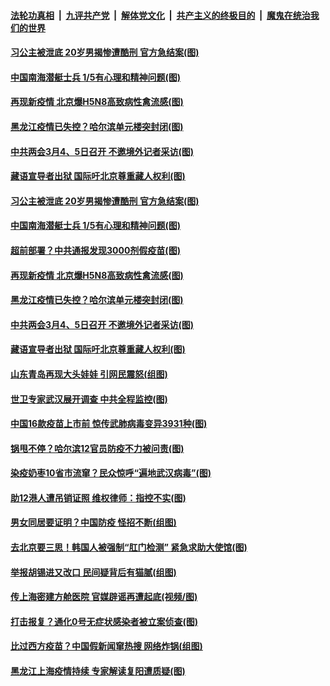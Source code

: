 

####  [法轮功真相](../../../../basic/blob/master/README.md?t=02021101) &nbsp;|&nbsp; [九评共产党](../../../../9ping.md/blob/master/README.md?t=02021101) &nbsp;|&nbsp; [解体党文化](../../../../jtdwh.md/blob/master/README.md?t=02021101)  &nbsp;|&nbsp; [共产主义的终极目的](../../../../gczydzjmd.md/blob/master/README.md?t=02021101) &nbsp;|&nbsp; [魔鬼在统治我们的世界](../../../../mgztzwmdsj.md/blob/master/README.md?t=02021101) 

#### [习公主被泄底 20岁男揭惨遭酷刑 官方急结案(图)](../pages/p1/961104.md?t=02021101) 

#### [中国南海潜艇士兵 1/5有心理和精神问题(图)](../pages/p1/961114.md?t=02021101) 

#### [再现新疫情 北京爆H5N8高致病性禽流感(图)](../pages/p1/961082.md?t=02021101) 

#### [黑龙江疫情已失控？哈尔滨单元楼突封闭(图)](../pages/p1/961049.md?t=02021101) 

#### [中共两会3月4、5日召开 不邀境外记者采访(图)](../pages/p1/961060.md?t=02021101) 

#### [藏语宣导者出狱 国际吁北京尊重藏人权利(图)](../pages/p1/961017.md?t=02021101) 

#### [习公主被泄底 20岁男揭惨遭酷刑 官方急结案(图)](../pages/p1/961104.md?t=02021101) 

#### [中国南海潜艇士兵 1/5有心理和精神问题(图)](../pages/p1/961114.md?t=02021101) 

#### [超前部署？中共通报发现3000剂假疫苗(图)](../pages/p1/961067.md?t=02021101) 

#### [再现新疫情 北京爆H5N8高致病性禽流感(图)](../pages/p1/961082.md?t=02021101) 

#### [黑龙江疫情已失控？哈尔滨单元楼突封闭(图)](../pages/p1/961049.md?t=02021101) 

#### [中共两会3月4、5日召开 不邀境外记者采访(图)](../pages/p1/961060.md?t=02021101) 

#### [藏语宣导者出狱 国际吁北京尊重藏人权利(图)](../pages/p1/961017.md?t=02021101) 

#### [山东青岛再现大头娃娃 引网民震怒(组图)](../pages/p1/961031.md?t=02021101) 

#### [世卫专家武汉展开调查 中共全程监控(图)](../pages/p1/960985.md?t=02021101) 

#### [中国16款疫苗上市前 惊传武肺病毒变异3931种(图)](../pages/p1/960971.md?t=02021101) 

#### [锅甩不停？哈尔滨12官员防疫不力被问责(图)](../pages/p1/961003.md?t=02021101) 

#### [染疫奶枣10省市流窜？民众惊呼“遍地武汉病毒”(图)](../pages/p1/960967.md?t=02021101) 

#### [助12港人遭吊销证照 维权律师：指控不实(图)](../pages/p1/960956.md?t=02021101) 

#### [男女同居要证明？中国防疫 怪招不断(组图)](../pages/p1/960904.md?t=02021101) 

#### [去北京要三思！韩国人被强制“肛门检测” 紧急求助大使馆(图)](../pages/p1/960889.md?t=02021101) 

#### [举报胡锡进又改口 民间疑背后有猫腻(组图)](../pages/p1/960873.md?t=02021101) 

#### [传上海密建方舱医院 官媒辟谣再遭起底(视频/图)](../pages/p1/960867.md?t=02021101) 

#### [打击报复？通化0号无症状感染者被立案侦查(图)](../pages/p1/960806.md?t=02021101) 

#### [比过西方疫苗？中国假新闻窜热搜 网络炸锅(组图)](../pages/p1/960743.md?t=02021101) 

#### [黑龙江上海疫情持续 专家解读复阳遭质疑(图)](../pages/p1/960800.md?t=02021101) 

